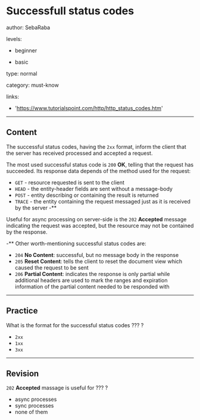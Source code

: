 # Successfull status codes
author: SebaRaba

levels:

  - beginner

  - basic

type: normal

category: must-know

links:

  - 'https://www.tutorialspoint.com/http/http_status_codes.htm'

---
## Content

The successful status codes, having the `2xx` format, inform the client that the server has received processed and accepted a request.

The most used successful status code is `200` **OK**, telling that the request has succeeded. Its response data depends of the method used for the request:
- `GET` - resource requested is sent to the client
- `HEAD` - the entity-header fields are sent without a message-body
- `POST` - entity describing or containing the result is returned
- `TRACE` - the entity containing the request messaged just as it is received by the server
-**

Useful for async processing on server-side is the `202` **Accepted** message indicating the request was accepted, but the resource may not be contained by the response.

-**
Other worth-mentioning successful status codes are:
- `204` **No Content**: successful, but no message body in the response
- `205` **Reset Content**: tells the client to reset the document view which caused the request to be sent
- `206` **Partial Content**: indicates the response is only partial while additional headers are used to mark the ranges and expiration information of the partial content needed to be responded with

---
## Practice

What is the format for the successful status codes
??? ?

* `2xx`
* `1xx`
* `3xx`

---
## Revision

`202` **Accepted** massage is useful for
??? ?

* async processes
* sync processes
* none of them
